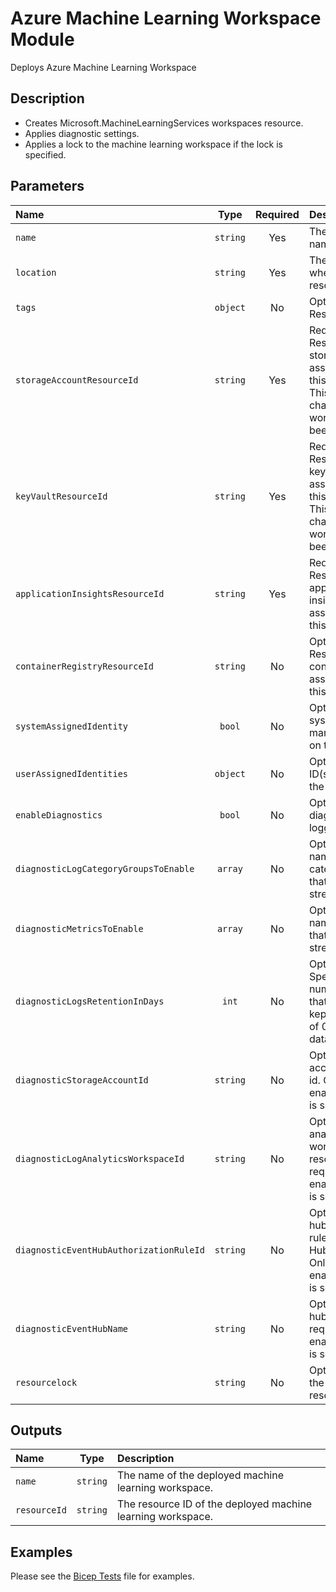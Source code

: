 # Azure Machine Learning Workspace Module

Deploys Azure Machine Learning Workspace

## Description

- Creates Microsoft.MachineLearningServices workspaces resource.
- Applies diagnostic settings.
- Applies a lock to the machine learning workspace if the lock is specified.

## Parameters

| Name                                    | Type     | Required | Description                                                                                                                             |
| :-------------------------------------- | :------: | :------: | :-------------------------------------------------------------------------------------------------------------------------------------- |
| `name`                                  | `string` | Yes      | The resource name.                                                                                                                      |
| `location`                              | `string` | Yes      | The geo-location where the resource lives.                                                                                              |
| `tags`                                  | `object` | No       | Optional. Resource tags.                                                                                                                |
| `storageAccountResourceId`              | `string` | Yes      | Required. ResourceId of the storage account associated with this workspace. This cannot be changed once the workspace has been created. |
| `keyVaultResourceId`                    | `string` | Yes      | Required. ResourceId of the key vault associated with this workspace. This cannot be changed once the workspace has been created.       |
| `applicationInsightsResourceId`         | `string` | Yes      | Required. ResourceId of the application insights associated with this workspace.                                                        |
| `containerRegistryResourceId`           | `string` | No       | Optional. ResourceId of the container registry associated with this workspace.                                                          |
| `systemAssignedIdentity`                | `bool`   | No       | Optional. Enables system assigned managed identity on the resource.                                                                     |
| `userAssignedIdentities`                | `object` | No       | Optional. The ID(s) to assign to the resource.                                                                                          |
| `enableDiagnostics`                     | `bool`   | No       | Optional. Enable diagnostic logging.                                                                                                    |
| `diagnosticLogCategoryGroupsToEnable`   | `array`  | No       | Optional. The name of log category groups that will be streamed.                                                                        |
| `diagnosticMetricsToEnable`             | `array`  | No       | Optional. The name of metrics that will be streamed.                                                                                    |
| `diagnosticLogsRetentionInDays`         | `int`    | No       | Optional. Specifies the number of days that logs will be kept for; a value of 0 will retain data indefinitely.                          |
| `diagnosticStorageAccountId`            | `string` | No       | Optional. Storage account resource id. Only required if enableDiagnostics is set to true.                                               |
| `diagnosticLogAnalyticsWorkspaceId`     | `string` | No       | Optional. Log analytics workspace resource id. Only required if enableDiagnostics is set to true.                                       |
| `diagnosticEventHubAuthorizationRuleId` | `string` | No       | Optional. Event hub authorization rule for the Event Hubs namespace. Only required if enableDiagnostics is set to true.                 |
| `diagnosticEventHubName`                | `string` | No       | Optional. Event hub name. Only required if enableDiagnostics is set to true.                                                            |
| `resourcelock`                          | `string` | No       | Optional. Specify the type of resource lock.                                                                                            |

## Outputs

| Name         | Type     | Description                                                 |
| :----------- | :------: | :---------------------------------------------------------- |
| `name`       | `string` | The name of the deployed machine learning workspace.        |
| `resourceId` | `string` | The resource ID of the deployed machine learning workspace. |

## Examples

Please see the [Bicep Tests](test/main.test.bicep) file for examples.